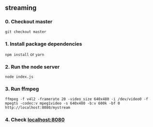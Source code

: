 ## streaming

### 0. Checkout master
`git checkout master`
### 1. Install package dependencies
`npm install` or `yarn`
### 2. Run the node server
`node index.js`
### 3. Run ffmpeg
`ffmpeg -f v4l2 -framerate 20 -video_size 640x480 -i /dev/video0 -f mpegts -codec:v mpeg1video -s 640x480 -b:v 600k -bf 0 http://localhost:8080/mystream`
### 4. Check [localhost:8080](http://localhost:8080)

